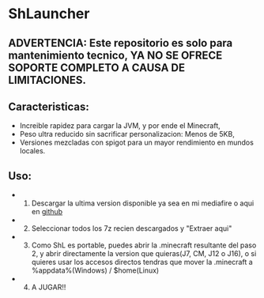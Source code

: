 # ShLauncher


## ADVERTENCIA: Este repositorio es solo para mantenimiento tecnico, YA NO SE OFRECE SOPORTE COMPLETO A CAUSA DE LIMITACIONES.


## Caracteristicas:
- Increible rapidez para cargar la JVM, y por ende el Minecraft,
- Peso ultra reducido sin sacrificar personalizacion: Menos de 5KB,
- Versiones mezcladas con spigot para un mayor rendimiento en mundos locales.


## Uso:
- 1) Descargar la ultima version disponible ya sea en mi mediafire o aqui en [github](https://github.com/Majhrs16/ShLauncher/releases)
- 2) Seleccionar todos los 7z recien descargados y "Extraer aqui"
- 3) Como ShL es portable, puedes abrir la .minecraft resultante del paso 2, y abrir directamente la version que quieras(J7, CM, J12 o J16), o si quieres usar los accesos directos tendras que mover la .minecraft a %appdata%(Windows) / $home(Linux)
- 4) A JUGAR!!